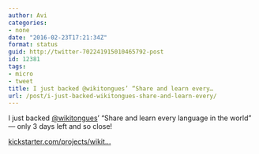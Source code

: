 ```yaml
---
author: Avi
categories:
- none
date: "2016-02-23T17:21:34Z"
format: status
guid: http://twitter-702241915010465792-post
id: 12381
tags:
- micro
- tweet
title: I just backed @wikitongues’ “Share and learn every…
url: /post/i-just-backed-wikitongues-share-and-learn-every/
---
```

I just backed [@wikitongues](http://twitter.com/wikitongues)’ “Share and learn every language in the world” — only 3 days left and so close!

[kickstarter.com/projects/wikit…](https://www.kickstarter.com/projects/wikitongues/poly-share-and-learn-every-language-in-the-world)